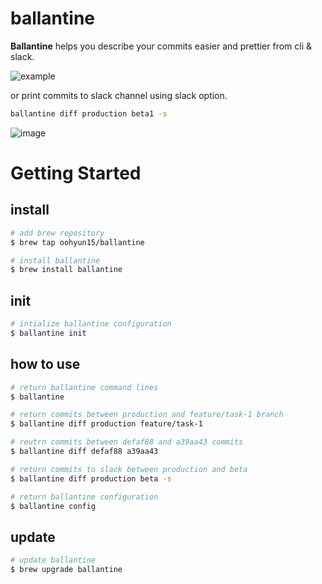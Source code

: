 # ballantine
**Ballantine** helps you describe your commits easier and prettier from cli & slack.

![example](https://user-images.githubusercontent.com/52606560/162619226-7275122c-ca55-4cab-b270-552e23149d4c.gif)

or print commits to slack channel using slack option.
```bash
ballantine diff production beta1 -s
```

![image](https://user-images.githubusercontent.com/52606560/180467424-de1e4efd-7016-472e-b376-b6341cf78ab6.png)

# Getting Started

## install
```bash
# add brew repository
$ brew tap oohyun15/ballantine

# install ballantine
$ brew install ballantine
```

## init
```bash
# intialize ballantine configuration
$ ballantine init
```

## how to use
```bash
# return ballantine command lines
$ ballantine

# return commits between production and feature/task-1 branch
$ ballantine diff production feature/task-1

# reutrn commits between defaf88 and a39aa43 commits
$ ballantine diff defaf88 a39aa43

# return commits to slack between production and beta
$ ballantine diff production beta -s

# return ballantine configuration
$ ballantine config
```

## update
```bash
# update ballantine
$ brew upgrade ballantine
```
